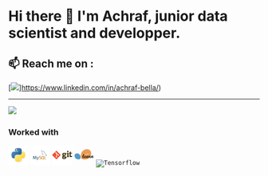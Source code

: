 # Hi there 👋 I'm Achraf, junior data scientist and developper.

## 📫 Reach me on :  

[<img src="https://img.shields.io/badge/LinkedIn-0077B5?style=for-the-badge&logo=linkedin&logoColor=white"/>]https://www.linkedin.com/in/achraf-bella/)

---

![](https://komarev.com/ghpvc/?username=AchrafBella)


### Worked with

<code><img height="40" src="https://raw.githubusercontent.com/github/explore/80688e429a7d4ef2fca1e82350fe8e3517d3494d/topics/python/python.png" title="python"></code>
<code><img height="40" src="https://raw.githubusercontent.com/github/explore/80688e429a7d4ef2fca1e82350fe8e3517d3494d/topics/mysql/mysql.png" title="mysql"></code>
<code><img height="40" src="https://raw.githubusercontent.com/github/explore/80688e429a7d4ef2fca1e82350fe8e3517d3494d/topics/git/git.png" title="git"></code>
<code><img height="40" src="https://raw.githubusercontent.com/github/explore/80688e429a7d4ef2fca1e82350fe8e3517d3494d/topics/scikit-learn/scikit-learn.png" title="sklearn"></code>
<code><img height="40" src="https://upload.wikimedia.org/wikipedia/commons/2/2d/Tensorflow_logo.svg" title="Tensorflow"></code>
